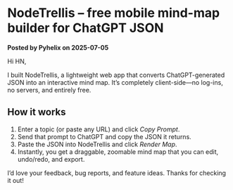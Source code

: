 # NodeTrellis – free mobile mind-map builder for ChatGPT JSON

**Posted by Pyhelix on 2025-07-05**

Hi HN,

I built NodeTrellis, a lightweight web app that converts ChatGPT-generated JSON into an interactive mind map. It’s completely client-side—no log-ins, no servers, and entirely free.

## How it works

1. Enter a topic (or paste any URL) and click *Copy Prompt*.
2. Send that prompt to ChatGPT and copy the JSON it returns.
3. Paste the JSON into NodeTrellis and click *Render Map*.
4. Instantly, you get a draggable, zoomable mind map that you can edit, undo/redo, and export.

I’d love your feedback, bug reports, and feature ideas. Thanks for checking it out!